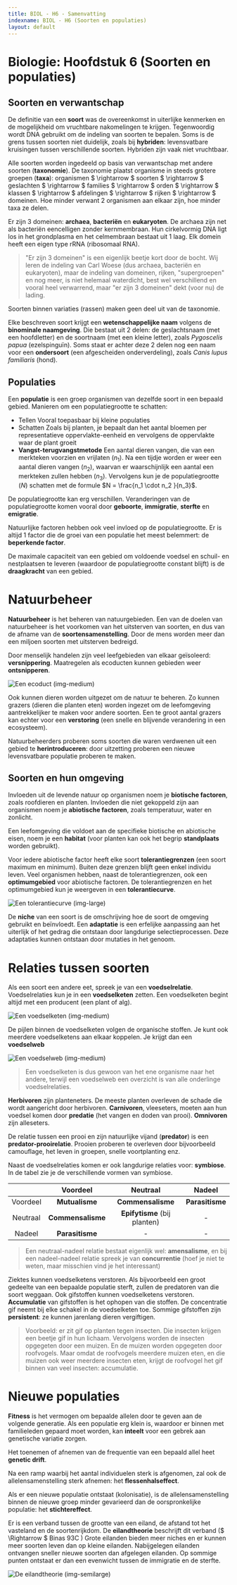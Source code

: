 ```yaml
---
title: BIOL - H6 - Samenvatting
indexname: BIOL - H6 (Soorten en populaties)
layout: default
---
```


# Biologie: Hoofdstuk 6 (Soorten en populaties)

## Soorten en verwantschap

De definitie van een **soort** was de overeenkomst in uiterlijke kenmerken en de mogelijkheid om vruchtbare nakomelingen te krijgen. Tegenwoordig wordt DNA gebruikt om de indeling van soorten te bepalen.
Soms is de grens tussen soorten niet duidelijk, zoals bij **hybriden**: levensvatbare kruisingen tussen verschillende soorten. Hybriden zijn vaak niet vruchtbaar.

Alle soorten worden ingedeeld op basis van verwantschap met andere soorten (**taxonomie**). De taxonomie plaatst organisme in steeds grotere groepen (**taxa**): organismen $ \rightarrow $ soorten $ \rightarrow $ geslachten $ \rightarrow $ families $ \rightarrow $ orden $ \rightarrow $ klassen $ \rightarrow $ afdelingen $ \rightarrow $ rijken $ \rightarrow $ domeinen. Hoe minder verwant 2 organismen aan elkaar zijn, hoe minder taxa ze delen.

Er zijn 3 domeinen: **archaea**, **bacteriën** en **eukaryoten**. De archaea zijn net als bacteriën eencelligen zonder kernmembraan. Hun cirkelvormig DNA ligt los in het grondplasma en het celmembraan bestaat uit 1 laag. Elk domein heeft een eigen type rRNA (ribosomaal RNA).

> "Er zijn 3 domeinen" is een eigenlijk beetje kort door de bocht. Wij leren de indeling van Carl Woese (dus archaea, bacteriën en eukaryoten), maar de indeling van domeinen, rijken, "supergroepen" en nog meer, is niet helemaal waterdicht, best wel verschillend en vooral heel verwarrend, maar "er zijn 3 domeinen" dekt (voor nu) de lading.

Soorten binnen variaties (rassen) maken geen deel uit van de taxonomie.

Elke beschreven soort krijgt een **wetenschappelijke naam** volgens de **binominale naamgeving**. Die bestaat uit 2 delen: de geslachtsnaam (met een hoofdletter) en de soortnaam (met een kleine letter), zoals *Pygoscelis papua* (ezelspinguïn). Soms staat er achter deze 2 delen nog een naam voor een **ondersoort** (een afgescheiden onderverdeling), zoals *Canis lupus familiaris* (hond).

## Populaties

Een **populatie** is een groep organismen van dezelfde soort in een bepaald gebied.
Manieren om een populatiegrootte te schatten:

- Tellen
  Vooral toepasbaar bij kleine populaties
- Schatten
  Zoals bij planten, je bepaalt dan het aantal bloemen per representatieve oppervlakte-eenheid en vervolgens de oppervlakte waar de plant groeit
- **Vangst-terugvangstmetode**
  Een aantal dieren vangen, die van een merkteken voorzien en vrijlaten ($n_1$). Na een tijdje worden er weer een aantal dieren vangen ($n_2$), waarvan er waarschijnlijk een aantal een merkteken zullen hebben ($n_3$). Vervolgens kun je de populatiegrootte ($N$) schatten met de formule $N = \frac{n_1 \cdot n_2 }{n_3}$.

De populatiegrootte kan erg verschillen. Veranderingen van de populatiegrootte komen vooral door **geboorte**, **immigratie**, **sterfte** en **emigratie**.

Natuurlijke factoren hebben ook veel invloed op de populatiegrootte. Er is altijd 1 factor die de groei van een populatie het meest belemmert: de **beperkende factor**.

De maximale capaciteit van een gebied om voldoende voedsel en schuil- en nestplaatsen te leveren (waardoor de populatiegrootte constant blijft) is de **draagkracht** van een gebied.

# Natuurbeheer

**Natuurbeheer** is het beheren van natuurgebieden. Een van de doelen van natuurbeheer is het voorkomen van het uitsterven van soorten, en dus van de afname van de **soortensamenstelling**. Door de mens worden meer dan een miljoen soorten met uitsterven bedreigd.

Door menselijk handelen zijn veel leefgebieden van elkaar geïsoleerd: **versnippering**. Maatregelen als ecoducten kunnen gebieden weer **ontsnipperen**.

![Een ecoduct (img-medium)](images/biol_h6_ecoduct.jpg)

Ook kunnen dieren worden uitgezet om de natuur te beheren. Zo kunnen grazers (dieren die planten eten) worden ingezet om de leefomgeving aantrekkelijker te maken voor andere soorten. Een te groot aantal grazers kan echter voor een **verstoring** (een snelle en blijvende verandering in een ecosysteem).

Natuurbeheerders proberen soms soorten die waren verdwenen uit een gebied te **herintroduceren**: door uitzetting proberen een nieuwe levensvatbare populatie proberen te maken.

## Soorten en hun omgeving

Invloeden uit de levende natuur op organismen noem je **biotische factoren**, zoals roofdieren en planten. Invloeden die niet gekoppeld zijn aan organismen noem je **abiotische factoren**, zoals temperatuur, water en zonlicht.

Een leefomgeving die voldoet aan de specifieke biotische en abiotische eisen, noem je een **habitat** (voor planten kan ook het begrip **standplaats** worden gebruikt).

Voor iedere abiotische factor heeft elke soort **tolerantiegrenzen** (een soort maximum en minimum). Buiten deze grenzen blijft geen enkel individu leven. Veel organismen hebben, naast de tolerantiegrenzen, ook een **optimumgebied** voor abiotische factoren.
De tolerantiegrenzen en het optimumgebied kun je weergeven in een **tolerantiecurve**.

![Een tolerantiecurve (img-large)](images/biol_h6_tolerantiecurve.jpg)

De **niche** van een soort is de omschrijving hoe de soort de omgeving gebruikt en beïnvloedt.
Een **adaptatie** is een erfelijke aanpassing aan het uiterlijk of het gedrag die ontstaan door langdurige selectieprocessen. Deze adaptaties kunnen ontstaan door mutaties in het genoom.

# Relaties tussen soorten

Als een soort een andere eet, spreek je van een **voedselrelatie**. Voedselrelaties kun je in een **voedselketen** zetten. Een voedselketen begint altijd met een producent (een plant of alg).

![Een voedselketen (img-medium)](images/biol_h6_voedselketen.jpg)

De pijlen binnen de voedselketen volgen de organische stoffen.
Je kunt ook meerdere voedselketens aan elkaar koppelen. Je krijgt dan een **voedselweb**

![Een voedselweb (img-medium)](images/biol_h6_voedselweb.jpg)

> Een voedselketen is dus gewoon van het ene organisme naar het andere, terwijl een voedselweb een overzicht is van alle onderlinge voedselrelaties.

**Herbivoren** zijn planteneters. De meeste planten overleven de schade die wordt aangericht door herbivoren. **Carnivoren**, vleeseters, moeten aan hun voedsel komen door **predatie** (het vangen en doden van prooi). **Omnivoren** zijn alleseters.

De relatie tussen een prooi en zijn natuurlijke vijand (**predator**) is een **predator-prooirelatie**. Prooien proberen te overleven door bijvoorbeeld camouflage, het leven in groepen, snelle voortplanting enz.

Naast de voedselrelaties komen er ook langdurige relaties voor: **symbiose**. In de tabel zie je de verschillende vormen van symbiose.

|          |     Voordeel      |           Neutraal           |     Nadeel      |
| :------: | :---------------: | :--------------------------: | :-------------: |
| Voordeel |  **Mutualisme**   |      **Commensalisme**       | **Parasitisme** |
| Neutraal | **Commensalisme** | **Epifytisme** (bij planten) |        -        |
|  Nadeel  |  **Parasitisme**  |              -               |        -        |

> Een neutraal-nadeel relatie bestaat eigenlijk wel: **amensalisme**, en bij een nadeel-nadeel relatie spreek je van **concurrentie** (hoef je niet te weten, maar misschien vind je het interessant)

Ziektes kunnen voedselketens verstoren. Als bijvoorbeeld een groot gedeelte van een bepaalde populatie sterft, zullen de predatoren van die soort weggaan. Ook gifstoffen kunnen voedselketens verstoren. **Accumulatie** van gifstoffen is het ophopen van die stoffen. De concentratie gif neemt bij elke schakel in de voedselketen toe. Sommige gifstoffen zijn **persistent**: ze kunnen jarenlang dieren vergiftigen.

> Voorbeeld: er zit gif op planten tegen insecten. Die insecten krijgen een beetje gif in hun lichaam. Vervolgens worden de insecten opgegeten door een muizen. En de muizen worden opgegeten door roofvogels. Maar omdat de roofvogels meerdere muizen eten, en die muizen ook weer meerdere insecten eten, krijgt de roofvogel het gif binnen van veel insecten: accumulatie.

# Nieuwe populaties

**Fitness** is het vermogen om bepaalde allelen door te geven aan de volgende generatie. Als een populatie erg klein is, waardoor er binnen met familieleden gepaard moet worden, kan **inteelt** voor een gebrek aan genetische variatie zorgen.

Het toenemen of afnemen van de frequentie van een bepaald allel heet **genetic drift**.

Na een ramp waarbij het aantal individuelen sterk is afgenomen, zal ook de allelensamenstelling sterk afnemen: het **flessenhalseffect**.

Als er een nieuwe populatie ontstaat (kolonisatie), is de allelensamenstelling binnen de nieuwe groep minder gevarieerd dan de oorspronkelijke populatie: het **stichtereffect**.

Er is een verband tussen de grootte van een eiland, de afstand tot het vasteland en de soortenrijkdom. De **eilandtheorie** beschrijft dit verband ($ \Rightarrow $ Binas 93C ) Grote eilanden bieden meer niches en er kunnen meer soorten leven dan op kleine eilanden. Nabijgelegen eilanden ontvangen sneller nieuwe soorten dan afgelegen eilanden.
Op sommige punten ontstaat er dan een evenwicht tussen de immigratie en de sterfte.

![De eilandtheorie (img-semilarge)](images/biol_h6_eiland.jpg)
